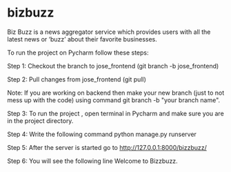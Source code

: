 # bizbuzz
Biz Buzz is a news aggregator service which provides users with all the latest news or ‘buzz’ about their favorite businesses.

To run the project on Pycharm follow these steps:

Step 1: Checkout the branch to jose_frontend (git branch -b jose_frontend)

Step 2: Pull changes from jose_frontend (git pull)

Note: If you are working on backend then make your new branch (just to not mess up with the code) using command git branch -b "your branch name".

Step 3: To run the project , open terminal in Pycharm and make sure you are in the project directory.

Step 4: Write the following command python manage.py runserver

Step 5: After the server is started go to http://127.0.0.1:8000/bizzbuzz/

Step 6: You will see the following line Welcome to Bizzbuzz.
